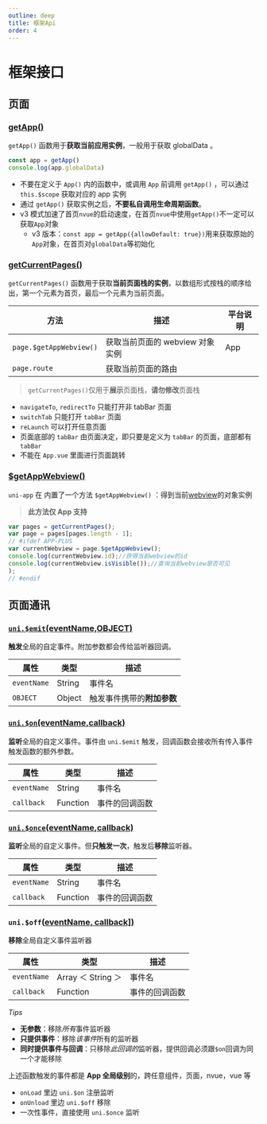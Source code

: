 ```yaml
---
outline: deep
title: 框架Api
order: 4
---
```


# 框架接口

## 页面

### [getApp()](https://uniapp.dcloud.io/collocation/frame/window?id=getapp)

`getApp()` 函数用于**获取当前应用实例**，一般用于获取 globalData 。

```js
const app = getApp()
console.log(app.globalData)
```

- 不要在定义于 `App()` 内的函数中，或调用 `App` 前调用 `getApp()` ，可以通过 `this.$scope` 获取对应的 app 实例
- 通过 `getApp()` 获取实例之后，**不要私自调用生命周期函数**。
- v3 模式加速了首页`nvue`的启动速度，在首页`nvue`中使用`getApp()`不一定可以获取`App`对象
  - v3 版本：`const app = getApp({allowDefault: true})`用来获取原始的`App`对象，在首页对`globalData`等初始化

### [getCurrentPages()](https://uniapp.dcloud.io/collocation/frame/window?id=getcurrentpages)

`getCurrentPages()` 函数用于获取**当前页面栈的实例**，以数组形式按栈的顺序给出，第一个元素为首页，最后一个元素为当前页面。

| 方法                    | 描述                            | 平台说明 |
| ----------------------- | ------------------------------- | -------- |
| `page.$getAppWebview()` | 获取当前页面的 webview 对象实例 | App      |
| `page.route`            | 获取当前页面的路由              |          |

> `getCurrentPages()`仅用于**展示**页面栈，**请勿修改**页面栈

- `navigateTo`, `redirectTo` 只能打开非 tabBar 页面
- `switchTab` 只能打开 `tabBar` 页面
- `reLaunch` 可以打开任意页面
- 页面底部的 `tabBar` 由页面决定，即只要是定义为 `tabBar` 的页面，底部都有 `tabBar`
- 不能在 `App.vue` 里面进行页面跳转

### [$getAppWebview()](https://uniapp.dcloud.io/collocation/frame/window?id=getappwebview)

`uni-app` 在 内置了一个方法 `$getAppWebview()` ：得到当前[webview](http://www.html5plus.org/doc/zh_cn/webview.html#plus.webview.WebviewObject)的对象实例

> **此方法仅 App 支持**

```js
var pages = getCurrentPages();
var page = pages[pages.length - 1];
// #ifdef APP-PLUS
var currentWebview = page.$getAppWebview();
console.log(currentWebview.id);//获得当前webview的id
console.log(currentWebview.isVisible());//查询当前webview是否可见
);
// #endif
```

## 页面通讯

### [`uni.$emit`(eventName,OBJECT)](https://uniapp.dcloud.io/collocation/frame/communication?id=emit)

**触发**全局的自定事件。附加参数都会传给监听器回调。

| 属性        | 类型   | 描述                       |
| ----------- | ------ | -------------------------- |
| `eventName` | String | 事件名                     |
| `OBJECT`    | Object | 触发事件携带的**附加参数** |

### [`uni.$on`(eventName,callback)](https://uniapp.dcloud.io/collocation/frame/communication?id=on)

**监听**全局的自定义事件。事件由 `uni.$emit` 触发，回调函数会接收所有传入事件触发函数的额外参数。

| 属性        | 类型     | 描述           |
| ----------- | -------- | -------------- |
| `eventName` | String   | 事件名         |
| `callback`  | Function | 事件的回调函数 |

### [`uni.$once`(eventName,callback)](https://uniapp.dcloud.io/collocation/frame/communication?id=once)

**监听**全局的自定义事件。但**只触发一次**，触发后**移除**监听器。

| 属性        | 类型     | 描述           |
| ----------- | -------- | -------------- |
| `eventName` | String   | 事件名         |
| `callback`  | Function | 事件的回调函数 |

### `uni.$off`([eventName, callback\])](https://uniapp.dcloud.io/collocation/frame/communication?id=off)

**移除**全局自定义事件监听器

| 属性        | 类型               | 描述           |
| ----------- | ------------------ | -------------- |
| `eventName` | Array ＜ String ＞ | 事件名         |
| `callback`  | Function           | 事件的回调函数 |

_Tips_

- **无参数**：移除*所有*事件监听器
- **只提供事件**：移除*该事件*所有的监听器
- **同时提供事件与回调**：只移除*此回调的*监听器，提供回调必须跟`$on`回调为同一个才能移除

上述函数触发的事件都是 **App 全局级别**的，跨任意组件，页面，nvue，vue 等

- `onLoad` 里边 `uni.$on` 注册监听
- `onUnload` 里边 `uni.$off` 移除
- 一次性事件，直接使用 `uni.$once` 监听
